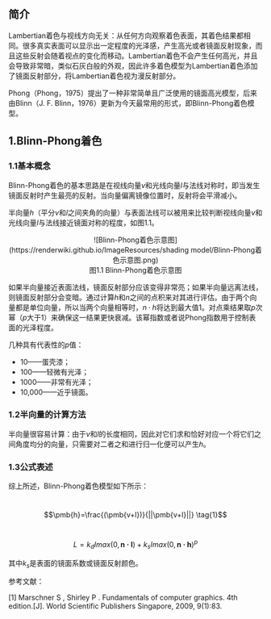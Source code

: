 ## 简介

Lambertian着色与视线方向无关：从任何方向观察着色表面，其着色结果都相同。很多真实表面可以显示出一定程度的光泽感，产生高光或者镜面反射现象，而且这些反射会随着视点的变化而移动。Lambertian着色不会产生任何高光，并且会导致非常暗，类似石灰白般的外观，因此许多着色模型为Lambertian着色添加了镜面反射部分，将Lambertian着色视为漫反射部分。

Phong（Phong，1975）提出了一种非常简单且广泛使用的镜面高光模型，后来由Blinn（J. F. Blinn，1976）更新为今天最常用的形式，即Blinn-Phong着色模型。

## 1.Blinn-Phong着色

### 1.1基本概念

Blinn-Phong着色的基本思路是在视线向量$v$和光线向量$l$与法线对称时，即当发生镜面反射时产生最亮的反射。当向量偏离镜像位置时，反射将会平滑减小。

半向量$h$（平分$v$和$l$之间夹角的向量）与表面法线可以被用来比较判断视线向量$v$和光线向量$l$与法线接近镜面对称的程度，如图1.1。

<div align=center>![Blinn-Phong着色示意图](https://renderwiki.github.io/ImageResources/shading model/Blinn-Phong着色示意图.png)</div>

<center>图1.1 Blinn-Phong着色示意图</center>

如果半向量接近表面法线，镜面反射部分应该变得非常亮；如果半向量远离法线，则镜面反射部分会变暗。通过计算$h$和$n$之间的点积来对其进行评估。由于两个向量都是单位向量，所以当两个向量相等时，$n·h$将达到最大值1。对点乘结果取$p$次幂（$p$大于1）来确保这一结果更快衰减。该幂指数或者说Phong指数用于控制表面的光泽程度。

几种具有代表性的$p$值：

- 10——蛋壳漆；
- 100——轻微有光泽；
- 1000——非常有光泽；
- 10,000——近乎镜面。

### 1.2半向量的计算方法

半向量很容易计算：由于$v​$和$l​$的长度相同，因此对它们求和恰好对应一个将它们之间角度均分的向量，只需要对二者之和进行归一化便可以产生$h​$。

### 1.3公式表述

综上所述，Blinn-Phong着色模型如下所示：

​                                   $$\pmb{h}=\frac{(\pmb{v+l})}{||\pmb{v+l}||}  \tag{1}$$

​                                      $$L=k_dImax(0, \pmb{n·l})+k_sImax(0, \pmb{n·h})^p  \tag{2}$$

其中$k_s$是表面的镜面系数或镜面反射颜色。

参考文献：

[1] Marschner S ,  Shirley P . Fundamentals of computer graphics. 4th edition.[J]. World Scientific Publishers Singapore, 2009, 9(1):83.

